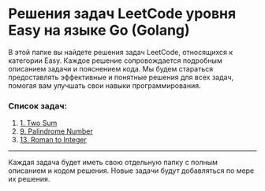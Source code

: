 # Решения задач LeetCode уровня Easy на языке Go (Golang)

В этой папке вы найдете решения задач LeetCode, относящихся к категории Easy. Каждое решение сопровождается подробным описанием задачи и пояснением кода. Мы будем стараться предоставлять эффективные и понятные решения для всех задач, помогая вам улучшать свои навыки программирования.

### Список задач:

1. [1. Two Sum](twoSum_1/Readme.md)
2. [9. Palindrome Number](PalindromeNumber_9/Readme.md)
3. [13. Roman to Integer](RomantoInteger_13/Readme.md)

---

Каждая задача будет иметь свою отдельную папку с полным описанием и кодом решения. Новые задачи будут добавляться по мере их решения.
